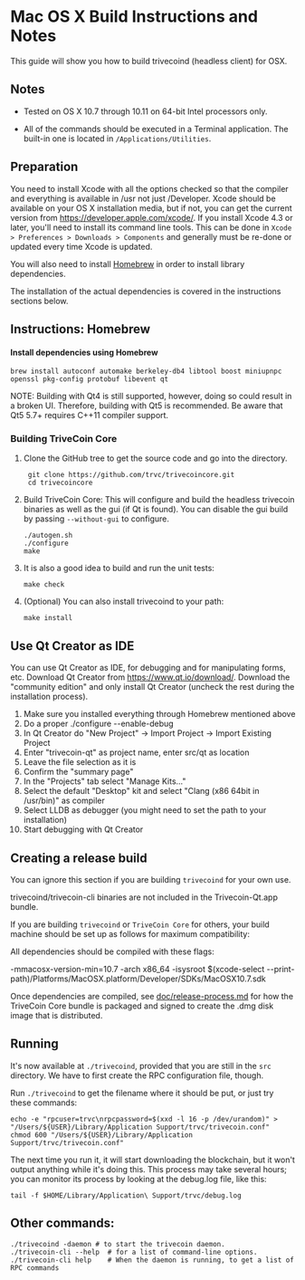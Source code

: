 Mac OS X Build Instructions and Notes
====================================
This guide will show you how to build trivecoind (headless client) for OSX.

Notes
-----

* Tested on OS X 10.7 through 10.11 on 64-bit Intel processors only.

* All of the commands should be executed in a Terminal application. The
built-in one is located in `/Applications/Utilities`.

Preparation
-----------

You need to install Xcode with all the options checked so that the compiler
and everything is available in /usr not just /Developer. Xcode should be
available on your OS X installation media, but if not, you can get the
current version from https://developer.apple.com/xcode/. If you install
Xcode 4.3 or later, you'll need to install its command line tools. This can
be done in `Xcode > Preferences > Downloads > Components` and generally must
be re-done or updated every time Xcode is updated.

You will also need to install [Homebrew](http://brew.sh) in order to install library
dependencies.

The installation of the actual dependencies is covered in the instructions
sections below.

Instructions: Homebrew
----------------------

#### Install dependencies using Homebrew

    brew install autoconf automake berkeley-db4 libtool boost miniupnpc openssl pkg-config protobuf libevent qt

NOTE: Building with Qt4 is still supported, however, doing so could result in a broken UI. Therefore, building with Qt5 is recommended. Be aware that Qt5 5.7+ requires C++11 compiler support.

### Building TriveCoin Core

1. Clone the GitHub tree to get the source code and go into the directory.

        git clone https://github.com/trvc/trivecoincore.git
        cd trivecoincore

2.  Build TriveCoin Core:
    This will configure and build the headless trivecoin binaries as well as the gui (if Qt is found).
    You can disable the gui build by passing `--without-gui` to configure.

        ./autogen.sh
        ./configure
        make

3.  It is also a good idea to build and run the unit tests:

        make check

4.  (Optional) You can also install trivecoind to your path:

        make install

Use Qt Creator as IDE
------------------------
You can use Qt Creator as IDE, for debugging and for manipulating forms, etc.
Download Qt Creator from https://www.qt.io/download/. Download the "community edition" and only install Qt Creator (uncheck the rest during the installation process).

1. Make sure you installed everything through Homebrew mentioned above
2. Do a proper ./configure --enable-debug
3. In Qt Creator do "New Project" -> Import Project -> Import Existing Project
4. Enter "trivecoin-qt" as project name, enter src/qt as location
5. Leave the file selection as it is
6. Confirm the "summary page"
7. In the "Projects" tab select "Manage Kits..."
8. Select the default "Desktop" kit and select "Clang (x86 64bit in /usr/bin)" as compiler
9. Select LLDB as debugger (you might need to set the path to your installation)
10. Start debugging with Qt Creator

Creating a release build
------------------------
You can ignore this section if you are building `trivecoind` for your own use.

trivecoind/trivecoin-cli binaries are not included in the Trivecoin-Qt.app bundle.

If you are building `trivecoind` or `TriveCoin Core` for others, your build machine should be set up
as follows for maximum compatibility:

All dependencies should be compiled with these flags:

 -mmacosx-version-min=10.7
 -arch x86_64
 -isysroot $(xcode-select --print-path)/Platforms/MacOSX.platform/Developer/SDKs/MacOSX10.7.sdk

Once dependencies are compiled, see [doc/release-process.md](release-process.md) for how the TriveCoin Core
bundle is packaged and signed to create the .dmg disk image that is distributed.

Running
-------

It's now available at `./trivecoind`, provided that you are still in the `src`
directory. We have to first create the RPC configuration file, though.

Run `./trivecoind` to get the filename where it should be put, or just try these
commands:

    echo -e "rpcuser=trvc\nrpcpassword=$(xxd -l 16 -p /dev/urandom)" > "/Users/${USER}/Library/Application Support/trvc/trivecoin.conf"
    chmod 600 "/Users/${USER}/Library/Application Support/trvc/trivecoin.conf"

The next time you run it, it will start downloading the blockchain, but it won't
output anything while it's doing this. This process may take several hours;
you can monitor its process by looking at the debug.log file, like this:

    tail -f $HOME/Library/Application\ Support/trvc/debug.log

Other commands:
-------

    ./trivecoind -daemon # to start the trivecoin daemon.
    ./trivecoin-cli --help  # for a list of command-line options.
    ./trivecoin-cli help    # When the daemon is running, to get a list of RPC commands
